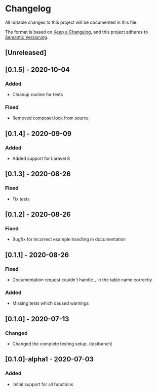 # Changelog
All notable changes to this project will be documented in this file.

The format is based on [Keep a Changelog](https://keepachangelog.com/en/1.0.0/),
and this project adheres to [Semantic Versioning](https://semver.org/spec/v2.0.0.html).

## [Unreleased]

## [0.1.5] - 2020-10-04
### Added
- Cleanup routine for tests
### Fixed
- Removed composer.lock from source

## [0.1.4] - 2020-09-09
### Added
- Added support for Laravel 8

## [0.1.3] - 2020-08-26
### Fixed
- Fix tests
## [0.1.2] - 2020-08-26
### Fixed
- Bugfix for incorrect example handling in documentation
## [0.1.1] - 2020-08-26
### Fixed
- Documentation request couldn't handle _ in the table name correctly
### Added
- Missing tests which caused warnings

## [0.1.0] - 2020-07-13
### Changed
- Changed the complete testing setup. (testbench)

## [0.1.0]-alpha1 - 2020-07-03
### Added
- Initial support for all functions


